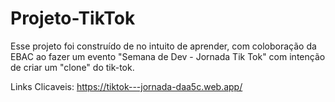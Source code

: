 # Projeto-TikTok
Esse projeto foi construído de no intuito de aprender, com coloboração da EBAC ao fazer um evento "Semana de Dev - Jornada Tik Tok" com intenção de criar um "clone" do tik-tok.

Links Clicaveis:  https://tiktok---jornada-daa5c.web.app/
